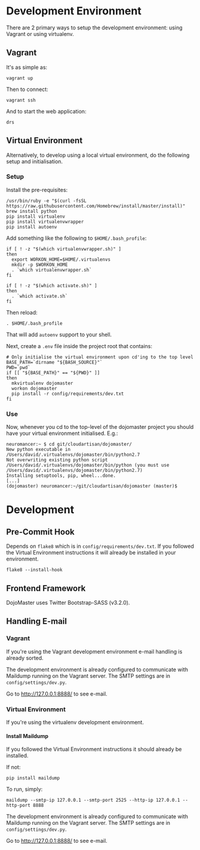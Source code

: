 # Development Environment

There are 2 primary ways to setup the development environment: using
Vagrant or using virtualenv.

## Vagrant

It's as simple as:

```
vagrant up
```

Then to connect:

```
vagrant ssh
```

And to start the web application:

```
drs
```

## Virtual Environment

Alternatively, to develop using a local virtual environment, do the following
setup and initialisation.

### Setup

Install the pre-requisites:

```
/usr/bin/ruby -e "$(curl -fsSL https://raw.githubusercontent.com/Homebrew/install/master/install)"
brew install python
pip install virtualenv
pip install virtualenvwrapper
pip install autoenv
```

Add something like the following to `$HOME/.bash_profile`:

```
if [ ! -z "$(which virtualenvwrapper.sh)" ]
then
  export WORKON_HOME=$HOME/.virtualenvs
  mkdir -p $WORKON_HOME
  . `which virtualenvwrapper.sh`
fi

if [ ! -z "$(which activate.sh)" ]
then
  . `which activate.sh`
fi
```

Then reload:

```
. $HOME/.bash_profile
```

That will add `autoenv` support to your shell.

Next, create a `.env` file inside the project root that contains:

```
# Only initialise the virtual environment upon cd'ing to the top level
BASE_PATH=`dirname "${BASH_SOURCE}"`
PWD=`pwd`
if [[ "${BASE_PATH}" == "${PWD}" ]]
then
  mkvirtualenv dojomaster
  workon dojomaster
  pip install -r config/requirements/dev.txt
fi
```

### Use

Now, whenever you cd to the top-level of the dojomaster project you
should have your virtual environment initialised. E.g.:

```
neuromancer:~ $ cd git/cloudartisan/dojomaster/
New python executable in /Users/david/.virtualenvs/dojomaster/bin/python2.7
Not overwriting existing python script /Users/david/.virtualenvs/dojomaster/bin/python (you must use /Users/david/.virtualenvs/dojomaster/bin/python2.7)
Installing setuptools, pip, wheel...done.
[...]
(dojomaster) neuromancer:~/git/cloudartisan/dojomaster (master)$
```

# Development

## Pre-Commit Hook

Depends on `flake8` which is in `config/requirements/dev.txt`. If you followed
the Virtual Environment instructions it will already be installed in your
environment.

```
flake8 --install-hook
```

## Frontend Framework

DojoMaster uses Twitter Bootstrap-SASS (v3.2.0).

## Handling E-mail

### Vagrant

If you're using the Vagrant development environment e-mail handling
is already sorted.

The development environment is already configured to communicate with
Maildump running on the Vagrant server. The SMTP settings are in
`config/settings/dev.py`.

Go to http://127.0.0.1:8888/ to see e-mail. 

### Virtual Environment

If you're using the virtualenv development environment.

#### Install Maildump

If you followed the Virtual Environment instructions it should
already be installed.

If not:

```
pip install maildump
```

To run, simply:

```
maildump --smtp-ip 127.0.0.1 --smtp-port 2525 --http-ip 127.0.0.1 --http-port 8888
```

The development environment is already configured to communicate with
Maildump running on the Vagrant server. The SMTP settings are in
`config/settings/dev.py`.

Go to http://127.0.0.1:8888/ to see e-mail.
